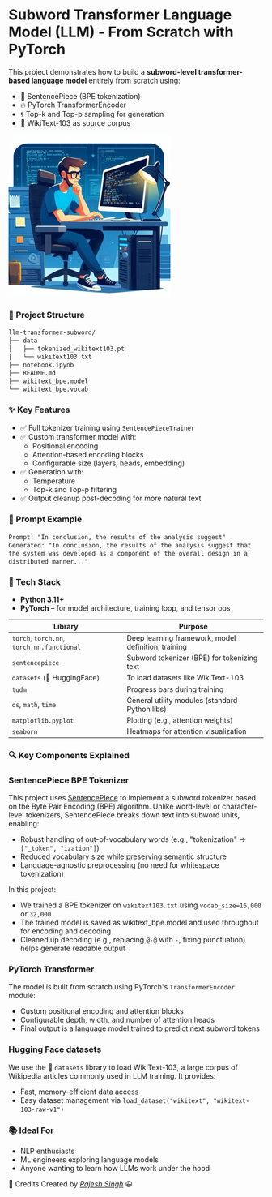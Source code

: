 # Subword Transformer Language Model (LLM) - From Scratch with PyTorch

This project demonstrates how to build a **subword-level transformer-based language model** entirely from scratch using:

- 🧱 SentencePiece (BPE tokenization)
- 🔥 PyTorch TransformerEncoder
- 🌀 Top-k and Top-p sampling for generation
- 🧪 WikiText-103 as source corpus

![coder-Small.jpg](assets/coder-small.jpeg)

### 📁 Project Structure

```shell
llm-transformer-subword/
├── data
│   ├── tokenized_wikitext103.pt
│   └── wikitext103.txt
├── notebook.ipynb
├── README.md
├── wikitext_bpe.model
└── wikitext_bpe.vocab
```

### ✨ Key Features

- ✅ Full tokenizer training using `SentencePieceTrainer`
- ✅ Custom transformer model with:
  - Positional encoding
  - Attention-based encoding blocks
  - Configurable size (layers, heads, embedding)
- ✅ Generation with:
  - Temperature
  - Top-k and Top-p filtering
- ✅ Output cleanup post-decoding for more natural text

### 📌 Prompt Example

```text
Prompt: "In conclusion, the results of the analysis suggest"
Generated: "In conclusion, the results of the analysis suggest that the system was developed as a component of the overall design in a distributed manner..."
```

### 🧰 Tech Stack

- **Python 3.11+**
- **PyTorch** – for model architecture, training loop, and tensor ops

| Library                                    | Purpose                                             |
| ------------------------------------------ | --------------------------------------------------- |
| `torch`, `torch.nn`, `torch.nn.functional` | Deep learning framework, model definition, training |
| `sentencepiece`                            | Subword tokenizer (BPE) for tokenizing text         |
| `datasets` (🤗 HuggingFace)                | To load datasets like WikiText-103                  |
| `tqdm`                                     | Progress bars during training                       |
| `os`, `math`, `time`                       | General utility modules (standard Python libs)      |
| `matplotlib.pyplot`                        | Plotting (e.g., attention weights)                  |
| `seaborn`                                  | Heatmaps for attention visualization                |

### 🔍 Key Components Explained

### SentencePiece BPE Tokenizer

This project uses [SentencePiece](https://github.com/google/sentencepiece) to implement a subword tokenizer based on the Byte Pair Encoding (BPE) algorithm. Unlike word-level or character-level tokenizers, SentencePiece breaks down text into subword units, enabling:

- Robust handling of out-of-vocabulary words (e.g., "tokenization" → `["▁token", "ization"]`)
- Reduced vocabulary size while preserving semantic structure
- Language-agnostic preprocessing (no need for whitespace tokenization)

In this project:

- We trained a BPE tokenizer on `wikitext103.txt` using `vocab_size=16,000` or `32,000`
- The trained model is saved as wikitext_bpe.model and used throughout for encoding and decoding
- Cleaned up decoding (e.g., replacing `@-@` with `-`, fixing punctuation) helps generate readable output

### PyTorch Transformer

The model is built from scratch using PyTorch's `TransformerEncoder` module:

- Custom positional encoding and attention blocks
- Configurable depth, width, and number of attention heads
- Final output is a language model trained to predict next subword tokens

### Hugging Face datasets

We use the 🤗 `datasets` library to load WikiText-103, a large corpus of Wikipedia articles commonly used in LLM training. It provides:

- Fast, memory-efficient data access
- Easy dataset management via `load_dataset("wikitext", "wikitext-103-raw-v1")`

### 📚 Ideal For

- NLP enthusiasts
- ML engineers exploring language models
- Anyone wanting to learn how LLMs work under the hood

📌 Credits
Created by _[Rajesh Singh](https://www.kaggle.com/rajinh)_ 😀
